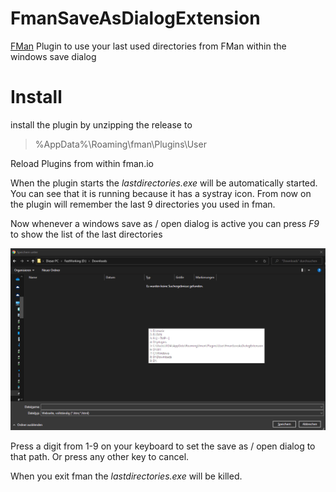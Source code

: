# FmanSaveAsDialogExtension
[FMan](https://www.fman.io) Plugin to use your last used directories from FMan within the windows save dialog

# Install
install the plugin by unzipping the release to 
> %AppData%\Roaming\fman\Plugins\User

Reload Plugins from within fman.io

When the plugin starts the *lastdirectories.exe* will be automatically started.
You can see that it is running because it has a systray icon.
From now on the plugin will remember the last 9 directories you used in fman.

Now whenever a windows save as / open dialog is active you can press *F9* to show the list of the last directories

![plot](./media/screenshot_01.PNG)

Press a digit from 1-9 on your keyboard to set the save as / open dialog to that path.
Or press any other key to cancel.

When you exit fman the *lastdirectories.exe* will be killed.
